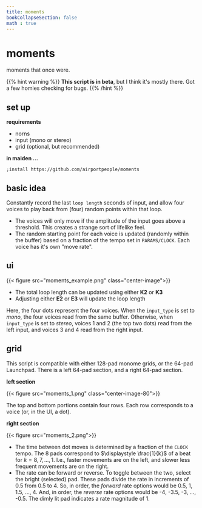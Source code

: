 ```yaml
---
title: moments
bookCollapseSection: false
math : true
---
```


# moments

moments that once were.

{{% hint warning %}}
**This script is in beta**, but I think it's mostly there. Got a few homies checking for bugs.
{{% /hint %}}

## set up

**requirements**

- norns
- input (mono or stereo)
- grid (optional, but recommended)

**in maiden ...**

```
;install https://github.com/airportpeople/moments
```

## basic idea

Constantly record the last `loop length` seconds of input, and allow four voices to play back from (four) random points within that loop.

- The voices will only move if the amplitude of the input goes above a threshold. This creates a strange sort of lifelike feel.
- The random starting point for each voice is updated (randomly within the buffer) based on a fraction of the tempo set in `PARAMS/CLOCK`. Each voice has it's own "move rate".

## ui

{{< figure src="moments_example.png" class="center-image">}}

- The total loop length can be updated using either **K2** or **K3**
- Adjusting either **E2** or **E3** will update the loop length

Here, the four dots represent the four voices. When the `input_type` is set to *mono*, the four voices read from the same buffer. Otherwise, when `input_type` is set to *stereo*, voices 1 and 2 (the top two dots) read from the left input, and voices 3 and 4 read from the right input.

## grid

This script is compatible with either 128-pad monome grids, or the 64-pad Launchpad. There is a left 64-pad section, and a right 64-pad section.

**left section**

{{< figure src="moments_1.png" class="center-image-80">}}

The top and bottom portions contain four rows. Each row corresponds to a voice (or, in the UI, a dot).

**right section**

{{< figure src="moments_2.png">}}

- The time between dot moves is determined by a fraction of the `CLOCK` tempo. The 8 pads correspond to $\displaystyle \frac{1}{k}$ of a beat for $k = 8, 7, ..., 1$. I.e., faster movements are on the left, and slower less frequent movements are on the right.
- The rate can be forward or reverse. To toggle between the two, select the bright (selected) pad. These pads divide the rate in increments of 0.5 from 0.5 to 4. So, in order, the *forward* rate options would be 0.5, 1, 1.5, ..., 4. And, in order, the *reverse* rate options would be -4, -3.5, -3, ..., -0.5. The dimly lit pad indicates a rate magnitude of 1.